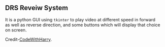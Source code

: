 ## DRS Reveiw System
It is a python GUI using `tkinter` to play video at different speed in forward 
as well as reverse direction, and some buttons which will display that choice 
on screen.<br>

Credit-[CodeWithHarry](https://www.youtube.com/channel/UCeVMnSShP_Iviwkknt83cww).